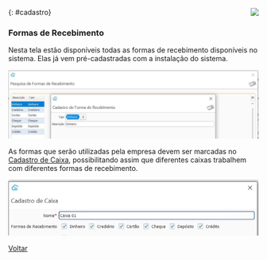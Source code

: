 <a href="http://docs.continentenuvem.com.br/dicas.html#dicas"><img align="right" src="http://docs.continentenuvem.com.br/images/dicas.jpg"></a>



{: #cadastro}

### Formas de Recebimento

Nesta tela estão disponíveis todas as formas de recebimento disponíveis no sistema. Elas já vem pré-cadastradas com a instalação do sistema.

![](images/financeiro_forma_recebimento.jpg)



As formas que serão utilizadas pela empresa devem ser marcadas no [Cadastro de Caixa](caixa_cadastro_caixa.md), possibilitando assim que diferentes caixas trabalhem com diferentes formas de recebimento.

![](images/financeiro_forma_recebimento_caixa.jpg)



[Voltar](financeiro.md#financeirocontasreceber)

